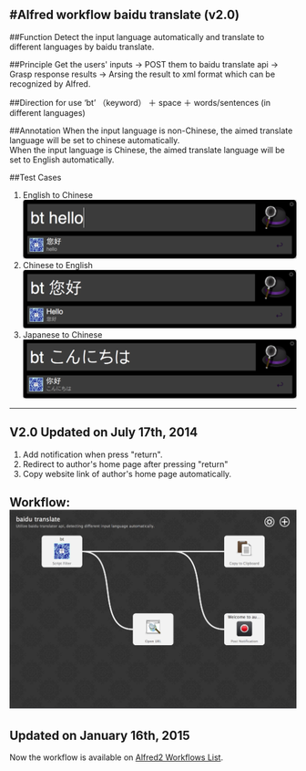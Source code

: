 #Alfred workflow baidu translate  (v2.0)
----------------------------------

##Function
Detect the input language automatically and translate to different languages by baidu translate.


##Principle
Get the users' inputs -> POST them to baidu translate api -> Grasp  response results -> Arsing the result to xml format which can be recognized by Alfred.

##Direction for use
‘bt’ （keyword） ＋ space ＋ words/sentences (in different languages)


##Annotation
When the input language is non-Chinese, the aimed translate language will be set to chinese automatically.  
When the input language is Chinese, the aimed translate language will be set to English automatically. 


##Test Cases
1. English to Chinese
![image](EN－CH.png)
2. Chinese to English
![image](CH－EN.png)
3. Japanese to Chinese
![image](JP－CH.png)
 
----------------------------------------- 
## V2.0 Updated on July 17th, 2014

1. Add notification when press "return".
2. Redirect to author's home page after pressing "return"
3. Copy website link of author's home page automatically.

Workflow:
![image](workflow_baidutranslate.png)
----------------------------------------- 
## Updated on January 16th, 2015

Now the workflow is available on <a href="http://www.alfredworkflow.com/">Alfred2 Workflows List</a>.




